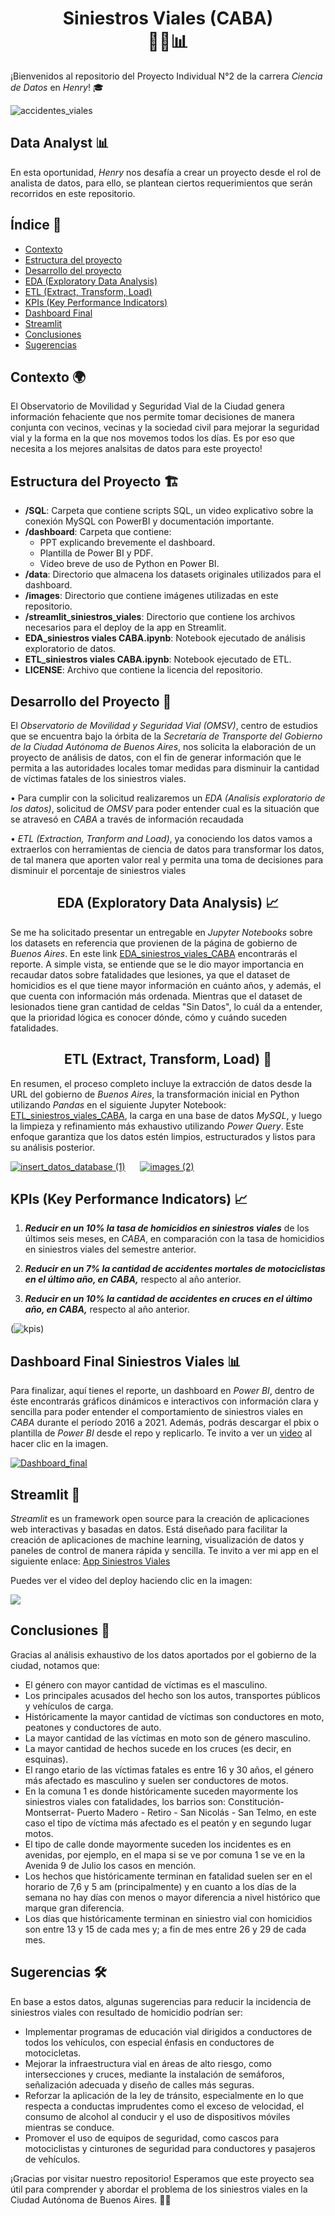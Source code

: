 
# <center>Siniestros Viales (CABA)<center> 🚗💥📊

¡Bienvenidos al repositorio del Proyecto Individual N°2 de la carrera *Ciencia de Datos* en *Henry*! 🎓

![accidentes_viales](https://github.com/EliasIchi/PI2_Henry/assets/124707045/797de0bd-c95a-4b1f-b9d1-a9eaa2529df1)

## Data Analyst 📊

En esta oportunidad, *Henry* nos desafía a crear un proyecto desde el rol de analista de datos, para ello, se plantean ciertos requerimientos que serán recorridos en este repositorio.

## Índice 📝

- [Contexto](https://github.com/EliasIchi/PI2_Henry/blob/main/README.md#contexto-)
- [Estructura del proyecto](https://github.com/EliasIchi/PI2_Henry/blob/main/README.md#estructura-del-proyecto-)
- [Desarrollo del proyecto](https://github.com/EliasIchi/PI2_Henry/blob/main/README.md#desarrollo-del-proyecto-)
- [EDA (Exploratory Data Analysis)](https://github.com/EliasIchi/PI2_Henry/blob/main/README.md#eda-exploratory-data-analysis-)
- [ETL (Extract, Transform, Load)](https://github.com/EliasIchi/PI2_Henry/blob/main/README.md#etl-extract-transform-load-)
- [KPIs (Key Performance Indicators)](https://github.com/EliasIchi/PI2_Henry/blob/main/README.md#kpis-key-performance-indicators-)
- [Dashboard Final](https://github.com/EliasIchi/PI2_Henry/blob/main/README.md#dashboard-final-siniestros-viales-)
- [Streamlit](https://github.com/EliasIchi/PI2_Henry/blob/main/README.md#streamlit-)
- [Conclusiones](https://github.com/EliasIchi/PI2_Henry/blob/main/README.md#conclusiones-)
- [Sugerencias](https://github.com/EliasIchi/PI2_Henry/blob/main/README.md#sugerencias-)

## Contexto 🌍

El Observatorio de Movilidad y Seguridad Vial de la Ciudad genera información fehaciente que nos permite tomar decisiones de manera conjunta con vecinos, vecinas y la sociedad civil para mejorar la seguridad vial y la forma en la que nos movemos todos los días. Es por eso que necesita a los mejores analsitas de datos para este proyecto!

## Estructura del Proyecto 🏗️

- **/SQL**: Carpeta que contiene scripts SQL, un video explicativo sobre la conexión MySQL con PowerBI y documentación importante.
- **/dashboard**: Carpeta que contiene:
  - PPT explicando brevemente el dashboard.
  - Plantilla de Power BI y PDF.
  - Video breve de uso de Python en Power BI.
- **/data**: Directorio que almacena los datasets originales utilizados para el dashboard.
- **/images**: Directorio que contiene imágenes utilizadas en este repositorio.
- **/streamlit_siniestros_viales**: Directorio que contiene los archivos necesarios para el deploy de la app en Streamlit.
- **EDA_siniestros viales CABA.ipynb**: Notebook ejecutado de análisis exploratorio de datos.
- **ETL_siniestros viales CABA.ipynb**: Notebook ejecutado de ETL.
- **LICENSE**: Archivo que contiene la licencia del repositorio.

## Desarrollo del Proyecto 🚀

El *Observatorio de Movilidad y Seguridad Vial (OMSV)*, centro de estudios que se encuentra bajo la órbita de la *Secretaría de Transporte del Gobierno de la Ciudad Autónoma de Buenos Aires*, nos solicita la elaboración de un proyecto de análisis de datos, con el fin de generar información que le permita a las autoridades locales tomar medidas para disminuir la cantidad de víctimas fatales de los siniestros viales.

  • Para cumplir con la solicitud realizaremos un *EDA (Analisis exploratorio de los datos)*, solicitud de *OMSV* para poder entender cual es la situación que se atravesó en *CABA* a través de información recaudada
  
  • *ETL (Extraction, Tranform and Load)*, ya conociendo los datos vamos a extraerlos con herramientas de ciencia de datos para transformar los datos, de tal manera que aporten valor real y permita una toma de decisiones para disminuir el porcentaje de siniestros viales

## <center>EDA (Exploratory Data Analysis) 📈

  Se me ha solicitado presentar un entregable en *Jupyter Notebooks* sobre los datasets en referencia que provienen de la página de gobierno de *Buenos Aires*. En este link [EDA_siniestros_viales_CABA](https://github.com/EliasIchi/PI2_Henry/blob/main/EDA_siniestros%20viales%20CABA.ipynb) encontrarás el reporte.
A simple vista, se entiende que se le dio mayor importancia en recaudar datos sobre fatalidades que lesiones, ya que el dataset de homicidios es el que tiene mayor información en cuánto años, y además, el que cuenta con información más ordenada.
  Mientras que el dataset de lesionados tiene gran cantidad de celdas "Sin Datos", lo cuál da a entender, que la prioridad lógica es conocer dónde, cómo y cuándo suceden fatalidades.

## <center>ETL (Extract, Transform, Load) 🔄

  En resumen, el proceso completo incluye la extracción de datos desde la URL del gobierno de *Buenos Aires*, la transformación inicial en Python utilizando *Pandas* en el siguiente Jupyter Notebook: [ETL_siniestros_viales_CABA](https://github.com/EliasIchi/PI2_Henry/blob/main/ETL.ipynb), la carga en una base de datos *MySQL*, y luego la limpieza y refinamiento más exhaustivo utilizando *Power Query*. Este enfoque garantiza que los datos estén limpios, estructurados y listos para su análisis posterior.

[![insert_datos_database (1)](https://github.com/EliasIchi/PI2_Henry/assets/124707045/fc10df28-3649-4c54-93ee-3977470987cd)](https://drive.google.com/file/d/1b9VdPckKImrS7aYJgD8X67ejIRoFNBZ8/view) &nbsp;&nbsp;&nbsp;&nbsp; [![images (2)](https://github.com/EliasIchi/PI2_Henry/assets/124707045/3b895cb0-fb2d-4b1f-a6b1-e2ea6f7570fc)](https://drive.google.com/file/d/1VUEaOMOLCzEJvQXavX1aJWX6H58ClrXH/view)

## KPIs (Key Performance Indicators) 📈

1. **_Reducir en un 10% la tasa de homicidios en siniestros viales_** de los últimos seis meses, en *CABA*, en comparación con la tasa de homicidios en siniestros viales del semestre anterior.

2. **_Reducir en un 7% la cantidad de accidentes mortales de motociclistas en el último año, en CABA,_** respecto al año anterior.

3. **_Reducir en un 10% la cantidad de accidentes en cruces en el último año, en CABA,_** respecto al año anterior.

(![kpis](https://github.com/EliasIchi/PI2_Henry/assets/124707045/c7e81a83-fd3a-4c97-9789-2e7aae6d3358))

## Dashboard Final Siniestros Viales 📊

Para finalizar, aquí tienes el reporte, un dashboard en *Power BI*, dentro de éste encontrarás gráficos dinámicos e interactivos con información clara y sencilla para poder entender el comportamiento de siniestros viales en *CABA* durante el período 2016 a 2021. Además, podrás descargar el pbix o plantilla de *Power BI* desde el repo y replicarlo. Te invito a ver un [video](https://drive.google.com/file/d/1WSo63q-5plclTY53NZ6q8754q98trYP8/view) al hacer clic en la imagen.

[![Dashboard_final](https://github.com/EliasIchi/PI2_Henry/assets/124707045/184fafc4-7960-4efe-8e46-b6e495118007)](https://drive.google.com/file/d/1WSo63q-5plclTY53NZ6q8754q98trYP8/view)

## Streamlit 🚀

*Streamlit* es un framework open source para la creación de aplicaciones web interactivas y basadas en datos. Está diseñado para facilitar la creación de aplicaciones de machine learning, visualización de datos y paneles de control de manera rápida y sencilla. Te invito a ver mi app en el siguiente enlace: [App Siniestros Viales](https://siniestros-viales-stream.streamlit.app/)

Puedes ver el video del deploy haciendo clic en la imagen:

[![](https://github.com/EliasIchi/PI2_Henry/assets/124707045/d9b1a59b-2fc3-4adf-8745-7bd9eaea5961)](https://drive.google.com/file/d/107nAYMLCiHLa7IM9BA4M2EgYxE4SI4Ih/view)

## Conclusiones 📝

Gracias al análisis exhaustivo de los datos aportados por el gobierno de la ciudad, notamos que:
- El género con mayor cantidad de víctimas es el masculino.
- Los principales acusados del hecho son los autos, transportes públicos y vehículos de carga.
- Históricamente la mayor cantidad de víctimas son conductores en moto, peatones y conductores de auto.
- La mayor cantidad de las víctimas en moto son de género masculino.
- La mayor cantidad de hechos sucede en los cruces (es decir, en esquinas).
- El rango etario de las víctimas fatales es entre 16 y 30 años, el género más afectado es masculino y suelen ser conductores de motos.
- En la comuna 1 es donde históricamente suceden mayormente los siniestros viales con fatalidades, los barrios son: Constitución- Montserrat- Puerto Madero - Retiro - San Nicolás - San Telmo, en este caso el tipo de víctima más afectado es el peatón y en segundo lugar motos.
- El tipo de calle donde mayormente suceden los incidentes es en avenidas, por ejemplo, en el mapa si se ve por comuna 1 se ve en la Avenida 9 de Julio los casos en mención.
- Los hechos que históricamente terminan en fatalidad suelen ser en el horario de 7,6 y 5 am (principalmente) y en cuanto a los días de la semana no hay días con menos o mayor diferencia a nivel histórico que marque gran diferencia.
- Los días que históricamente terminan en siniestro vial con homicidios son entre 13 y 15 de cada mes y; a fin de mes entre 26 y 29 de cada mes.

## Sugerencias 🛠️

En base a estos datos, algunas sugerencias para reducir la incidencia de siniestros viales con resultado de homicidio podrían ser:
- Implementar programas de educación vial dirigidos a conductores de todos los vehículos, con especial énfasis en conductores de motocicletas.
- Mejorar la infraestructura vial en áreas de alto riesgo, como intersecciones y cruces, mediante la instalación de semáforos, señalización adecuada y diseño de calles más seguras.
- Reforzar la aplicación de la ley de tránsito, especialmente en lo que respecta a conductas imprudentes como el exceso de velocidad, el consumo de alcohol al conducir y el uso de dispositivos móviles mientras se conduce.
- Promover el uso de equipos de seguridad, como cascos para motociclistas y cinturones de seguridad para conductores y pasajeros de vehículos.

¡Gracias por visitar nuestro repositorio! Esperamos que este proyecto sea útil para comprender y abordar el problema de los siniestros viales en la Ciudad Autónoma de Buenos Aires. 🚦🛑
